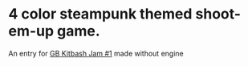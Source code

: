 # 4 color steampunk themed shoot-em-up game.

An entry for [GB Kitbash Jam #1](https://itch.io/jam/gb-kitbash-jam-1) made without engine
